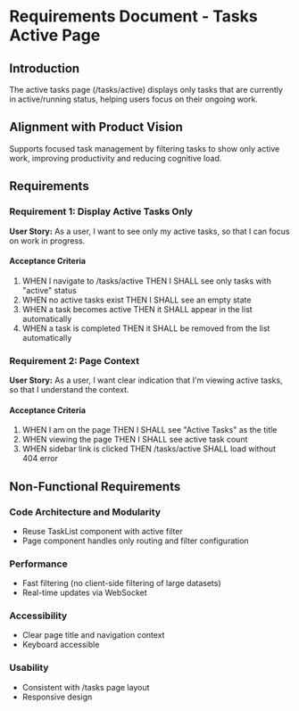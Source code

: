 # Requirements Document - Tasks Active Page

## Introduction

The active tasks page (/tasks/active) displays only tasks that are currently in active/running status, helping users focus on their ongoing work.

## Alignment with Product Vision

Supports focused task management by filtering tasks to show only active work, improving productivity and reducing cognitive load.

## Requirements

### Requirement 1: Display Active Tasks Only

**User Story:** As a user, I want to see only my active tasks, so that I can focus on work in progress.

#### Acceptance Criteria

1. WHEN I navigate to /tasks/active THEN I SHALL see only tasks with "active" status
2. WHEN no active tasks exist THEN I SHALL see an empty state
3. WHEN a task becomes active THEN it SHALL appear in the list automatically
4. WHEN a task is completed THEN it SHALL be removed from the list automatically

### Requirement 2: Page Context

**User Story:** As a user, I want clear indication that I'm viewing active tasks, so that I understand the context.

#### Acceptance Criteria

1. WHEN I am on the page THEN I SHALL see "Active Tasks" as the title
2. WHEN viewing the page THEN I SHALL see active task count
3. WHEN sidebar link is clicked THEN /tasks/active SHALL load without 404 error

## Non-Functional Requirements

### Code Architecture and Modularity
- Reuse TaskList component with active filter
- Page component handles only routing and filter configuration

### Performance
- Fast filtering (no client-side filtering of large datasets)
- Real-time updates via WebSocket

### Accessibility
- Clear page title and navigation context
- Keyboard accessible

### Usability
- Consistent with /tasks page layout
- Responsive design